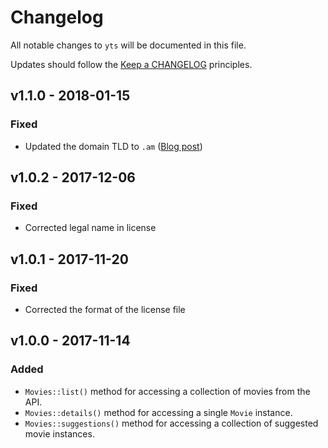 # Changelog

All notable changes to `yts` will be documented in this file.

Updates should follow the [Keep a CHANGELOG](http://keepachangelog.com) principles.

## v1.1.0 - 2018-01-15

### Fixed
- Updated the domain TLD to `.am` ([Blog post](https://yts.am/blog/yts-am-new-domain-name-for-yts-yify-website))

## v1.0.2 - 2017-12-06

### Fixed
- Corrected legal name in license

## v1.0.1 - 2017-11-20

### Fixed
- Corrected the format of the license file

## v1.0.0 - 2017-11-14

### Added
- `Movies::list()` method for accessing a collection of movies from the API.
- `Movies::details()` method for accessing a single `Movie` instance.
- `Movies::suggestions()` method for accessing a collection of suggested movie instances.

